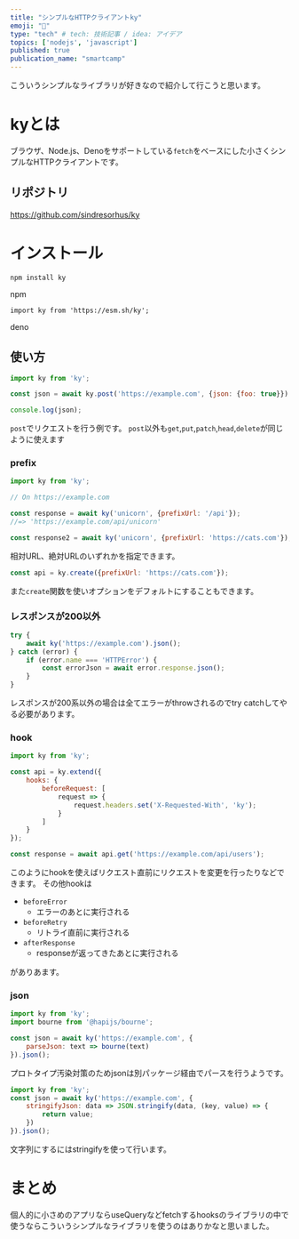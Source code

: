 ```yaml
---
title: "シンプルなHTTPクライアントky"
emoji: "🦕"
type: "tech" # tech: 技術記事 / idea: アイデア
topics: ['nodejs', 'javascript']
published: true
publication_name: "smartcamp"
---
```


こういうシンプルなライブラリが好きなので紹介して行こうと思います。

# kyとは
ブラウザ、Node.js、Denoをサポートしている`fetch`をベースにした小さくシンプルなHTTPクライアントです。

## リポジトリ
https://github.com/sindresorhus/ky

# インストール
```
npm install ky
```
npm

```
import ky from 'https://esm.sh/ky';
```
deno

## 使い方
```js
import ky from 'ky';

const json = await ky.post('https://example.com', {json: {foo: true}}).json();

console.log(json);
```
`post`でリクエストを行う例です。
`post`以外も`get`,`put`,`patch`,`head`,`delete`が同じように使えます

### prefix
```js
import ky from 'ky';

// On https://example.com

const response = await ky('unicorn', {prefixUrl: '/api'});
//=> 'https://example.com/api/unicorn'

const response2 = await ky('unicorn', {prefixUrl: 'https://cats.com'});
```
相対URL、絶対URLのいずれかを指定できます。

```js
const api = ky.create({prefixUrl: 'https://cats.com'});
```
また`create`関数を使いオプションをデフォルトにすることもできます。

### レスポンスが200以外
```js
try {
	await ky('https://example.com').json();
} catch (error) {
	if (error.name === 'HTTPError') {
		const errorJson = await error.response.json();
	}
}
```
レスポンスが200系以外の場合は全てエラーがthrowされるのでtry catchしてやる必要があります。

### hook
```js
import ky from 'ky';

const api = ky.extend({
	hooks: {
		beforeRequest: [
			request => {
				request.headers.set('X-Requested-With', 'ky');
			}
		]
	}
});

const response = await api.get('https://example.com/api/users');
```
このようにhookを使えばリクエスト直前にリクエストを変更を行ったりなどできます。
その他hookは
- `beforeError`
  - エラーのあとに実行される
- `beforeRetry`
  - リトライ直前に実行される
- `afterResponse`
  - responseが返ってきたあとに実行される

がありあます。

### json
```js
import ky from 'ky';
import bourne from '@hapijs/bourne';

const json = await ky('https://example.com', {
	parseJson: text => bourne(text)
}).json();
```
プロトタイプ汚染対策のためjsonは別パッケージ経由でパースを行うようです。

```js
import ky from 'ky';
const json = await ky('https://example.com', {
	stringifyJson: data => JSON.stringify(data, (key, value) => {
		return value;
	})
}).json();
```
文字列にするにはstringifyを使って行います。

# まとめ
個人的に小さめのアプリならuseQueryなどfetchするhooksのライブラリの中で使うならこういうシンプルなライブラリを使うのはありかなと思いました。